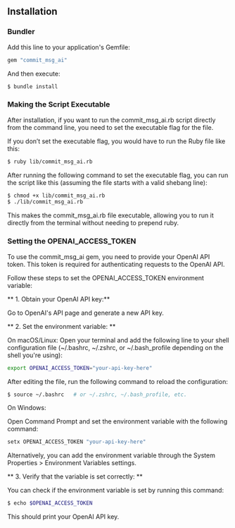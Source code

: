 ## Installation

### Bundler

Add this line to your application's Gemfile:

```ruby
gem "commit_msg_ai"
```

And then execute:

```bash
$ bundle install
```

### Making the Script Executable
After installation, if you want to run the commit_msg_ai.rb script directly from the command line, you need to set the executable flag for the file.

If you don’t set the executable flag, you would have to run the Ruby file like this:

```bash
$ ruby lib/commit_msg_ai.rb
```
After running the following command to set the executable flag, you can run the script like this (assuming the file starts with a valid shebang line):

```bash
$ chmod +x lib/commit_msg_ai.rb
$ ./lib/commit_msg_ai.rb
```
This makes the commit_msg_ai.rb file executable, allowing you to run it directly from the terminal without needing to prepend ruby.

### Setting the OPENAI_ACCESS_TOKEN
To use the commit_msg_ai gem, you need to provide your OpenAI API token. This token is required for authenticating requests to the OpenAI API.

Follow these steps to set the OPENAI_ACCESS_TOKEN environment variable:

** 1. Obtain your OpenAI API key:**

Go to OpenAI's API page and generate a new API key.

** 2. Set the environment variable: **

On macOS/Linux: Open your terminal and add the following line to your shell configuration file (~/.bashrc, ~/.zshrc, or ~/.bash_profile depending on the shell you're using):

```bash
export OPENAI_ACCESS_TOKEN="your-api-key-here"
```

After editing the file, run the following command to reload the configuration:

```bash
$ source ~/.bashrc   # or ~/.zshrc, ~/.bash_profile, etc.
```

On Windows:

Open Command Prompt and set the environment variable with the following command:

```cmd
setx OPENAI_ACCESS_TOKEN "your-api-key-here"
```

Alternatively, you can add the environment variable through the System Properties > Environment Variables settings.

** 3. Verify that the variable is set correctly: **

You can check if the environment variable is set by running this command:

```bash
$ echo $OPENAI_ACCESS_TOKEN
```
This should print your OpenAI API key.
